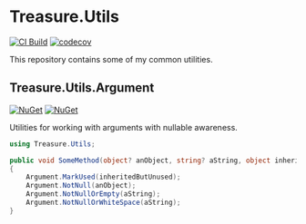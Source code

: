 # Treasure.Utils

[![CI Build](https://github.com/craigktreasure/Treasure.Utils/actions/workflows/CI.yml/badge.svg?branch=main)](https://github.com/craigktreasure/Treasure.Utils/actions/workflows/CI.yml)
[![codecov](https://codecov.io/gh/craigktreasure/Treasure.Utils/branch/main/graph/badge.svg?token=28F4PZLPN8)](https://codecov.io/gh/craigktreasure/Treasure.Utils)

This repository contains some of my common utilities.

## Treasure.Utils.Argument

[![NuGet](https://img.shields.io/nuget/v/Treasure.Utils.Argument)](https://www.nuget.org/packages/Treasure.Utils.Argument/)
[![NuGet](https://img.shields.io/nuget/dt/Treasure.Utils.Argument)](https://www.nuget.org/packages/Treasure.Utils.Argument/)

Utilities for working with arguments with nullable awareness.

```csharp
using Treasure.Utils;

public void SomeMethod(object? anObject, string? aString, object inheritedButUnused)
{
    Argument.MarkUsed(inheritedButUnused);
    Argument.NotNull(anObject);
    Argument.NotNullOrEmpty(aString);
    Argument.NotNullOrWhiteSpace(aString);
}
```
